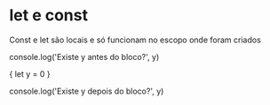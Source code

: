 # let e const

Const e let são locais e só funcionam no escopo onde foram criados

console.log('Existe y antes do bloco?', y)

{
    let y = 0
}

console.log('Existe y depois do bloco?', y)

